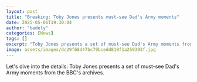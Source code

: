 ```yaml
---
layout: post
title: "Breaking: Toby Jones presents must-see Dad's Army moments"
date: 2025-05-06T19:30:04
author: "badely"
categories: [News]
tags: []
excerpt: "Toby Jones presents a set of must-see Dad's Army moments from the BBC's archives."
image: assets/images/dc29f68d47bc79bcedd819f1a259393f.jpg
---
```


Let's dive into the details: Toby Jones presents a set of must-see Dad's Army moments from the BBC's archives.

